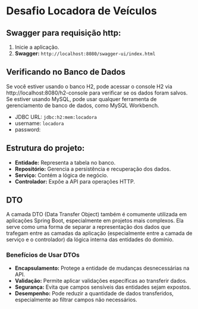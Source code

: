 # Desafio Locadora de Veículos

## Swagger para requisição http:
1. Inicie a aplicação.
2. **Swagger:** `http://localhost:8080/swagger-ui/index.html`
  

## Verificando no Banco de Dados
Se você estiver usando o banco H2, pode acessar o console H2 via http://localhost:8080/h2-console para verificar se os dados foram salvos. Se estiver usando MySQL, pode usar qualquer ferramenta de gerenciamento de banco de dados, como MySQL Workbench.

- JDBC URL: `jdbc:h2:mem:locadora`
- username: `locadora`
- password:

## Estrutura do projeto:
- **Entidade:** Representa a tabela no banco.
- **Repositório:** Gerencia a persistência e recuperação dos dados.
- **Serviço:** Contém a lógica de negócio.
- **Controlador:** Expõe a API para operações HTTP.

## DTO
A camada DTO (Data Transfer Object) também é comumente utilizada em aplicações Spring Boot, especialmente em projetos mais complexos. Ela serve como uma forma de separar a representação dos dados que trafegam entre as camadas da aplicação (especialmente entre a camada de serviço e o controlador) da lógica interna das entidades do domínio.

### Benefícios de Usar DTOs
- **Encapsulamento:** Protege a entidade de mudanças desnecessárias na API.
- **Validação:** Permite aplicar validações específicas ao transferir dados.
- **Segurança:** Evita que campos sensíveis das entidades sejam expostos.
- **Desempenho:** Pode reduzir a quantidade de dados transferidos, especialmente ao filtrar campos não necessários.
